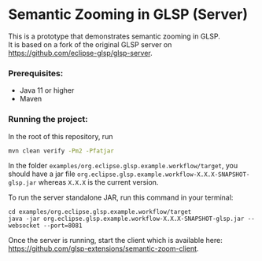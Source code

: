 # Semantic Zooming in GLSP (Server)

This is a prototype that demonstrates semantic zooming in GLSP. \
It is based on a fork of the original GLSP server on https://github.com/eclipse-glsp/glsp-server.

### Prerequisites: 

-   Java 11 or higher
-   Maven


### Running the project:

In the root of this repository, run

```bash
mvn clean verify -Pm2 -Pfatjar
```

In the folder `examples/org.eclipse.glsp.example.workflow/target`, you should have a jar file `org.eclipse.glsp.example.workflow-X.X.X-SNAPSHOT-glsp.jar` whereas `X.X.X` is the current version.

To run the server standalone JAR, run this command in your terminal:

```console
cd examples/org.eclipse.glsp.example.workflow/target
java -jar org.eclipse.glsp.example.workflow-X.X.X-SNAPSHOT-glsp.jar --websocket --port=8081
```

Once the server is running, start the client which is available here: https://github.com/glsp-extensions/semantic-zoom-client.
